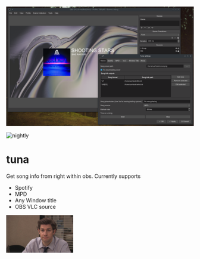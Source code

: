 ![header](/preview.png "tuna running on obs linux")

![nightly](https://github.com/univrsal/tuna/workflows/nightly/badge.svg)

# tuna
Get song info from right within obs.
Currently supports
- Spotify
- MPD
- Any Window title
- OBS VLC source

<img src="src/gui/images/tuna.png" alt="hey tuna" width="180px">
